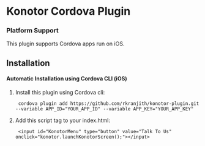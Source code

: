 # Konotor Cordova Plugin
### Platform Support

This plugin supports Cordova apps run on iOS.

## Installation
#### Automatic Installation using Cordova CLI (iOS)

1. Install this plugin using Cordova cli:

        cordova plugin add https://github.com/rkranjith/konotor-plugin.git --variable APP_ID="YOUR_APP_ID" --variable APP_KEY="YOUR_APP_KEY"
        
2. Add this script tag to your index.html:

        <input id="KonotorMenu" type="button" value="Talk To Us" onclick="konotor.launchKonotorScreen();"></input>
